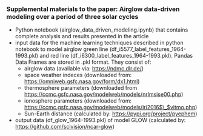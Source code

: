 ### Supplemental materials to the paper: Airglow data-driven modeling over a period of three solar cycles
- Python notebook (airglow_data_driven_modeling.ipynb) that contains complete analysis and results presented in the article
- input data for the machine learning techniques described in python notebook to model airglow green line (df_i5577_label_features_1964-1993.pkl) and red line (df_i6300_label_features_1964-1993.pkl). Pandas Data Frames are stored in .pkl format. They consist of:
  - airglow data (available via: https://ndmc.dlr.de/)
  - space weather indeces (downloaded from: https://omniweb.gsfc.nasa.gov/form/dx1.html)
  - thermosphere parameters (downloaded from https://ccmc.gsfc.nasa.gov/modelweb/models/nrlmsise00.php)
  - ionosphere parameters (downloaded from: https://ccmc.gsfc.nasa.gov/modelweb/models/iri2016$\_$vitmo.php)
  - Sun-Earth distance (calculated by: https://pypi.org/project/pyephem)
- output data (df_glow_1964-1993.pkl) of model GLOW (calculated by: https://github.com/scivision/ncar-glow)
